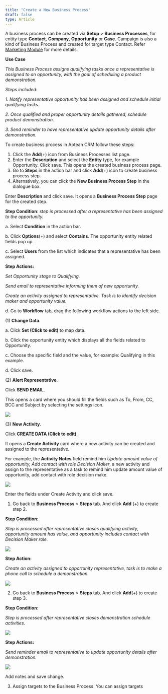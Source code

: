 ```yaml
---
title: "Create a New Business Process"
draft: false
type: Article
---
```



A business process can be created via **Setup** > **Business Processes**, for entity type **Contact**, **Company**, **Opportunity** or **Case**. Campaign is also a kind of Business Process and created for target type Contact. Refer [Marketing Module](../contents.md) for more details.  

**Use Case**

*This Business Process assigns qualifying tasks once a representative is assigned to an opportunity, with the goal of scheduling a product demonstration.*

*Steps included:*

*1.	Notify representative opportunity has been assigned and schedule initial qualifying tasks.*

*2.	Once qualified and proper opportunity details gathered, schedule product demonstration.* 

*3.	Send reminder to have representative update opportunity details after demonstration.*

To create business process in Aptean CRM follow these steps: 

1.	Click the **Add**(+) icon from Business Processes list page. 
2.	Enter the **Description** and select the **Entity** type, for example Opportunity. Click save. This opens the created business process page. 
3.	Go to **Steps** in the action bar and click **Add**(+) icon to create business process step.   
4.	Alternatively, you can click the **New Business Process Step** in the dialogue box.

Enter **Description** and click save. It opens a **Business Process Step** page for the created step.

 **Step Condition**: *step is processed after a representative has been assigned to the opportunity.*

a.	Select **Condition** in the action bar.

b.	Click **Options**(+) and select **Contains**. The opportunity entity related fields pop up.

c.	Select **Users** from the list which indicates that a representative has been assigned.

**Step Actions:**

*Set Opportunity stage to Qualifying.*

*Send email to representative informing them of new opportunity.*

*Create an activity assigned to representative. Task is to identify decision maker and opportunity value.*

d.	Go to **Workflow** tab, drag the following workflow actions to the left side.

(1)	**Change Data**. 

a. Click **Set (Click to edit)** to map data.

b. Click the opportunity entity which displays all the fields related to Opportunity.

c. Choose the specific field and the value, for example: Qualifying in this example. 

d. Click save.

(2)	**Alert Representative**. 

Click **SEND EMAIL**.

This opens a card where you should fill the fields such as To, From, CC, BCC and Subject by selecting the settings icon.

![](/Modules/assets/Images/007-bp.png)

(3)	**New Activity**.

 Click **CREATE DATA (Click to edit)**. 

It opens a **Create Activity** card where a new activity can be created and assigned to the representative. 

For example, the **Activity Notes** field remind him *Update amount value of opportunity, Add contact with role Decision Maker*, a new activity and assign to the representative as a task to remind him update amount value of opportunity, add contact with role decision make.

![](/Modules/assets/Images/008-bp.png)

Enter the fields under Create Activity and click save.  

1.	Go back to **Business Process** > **Steps** tab. And click **Add** (+) to create step 2. 

**Step Condition**:

*Step is processed after representative closes qualifying activity, opportunity amount has value, and opportunity includes contact with Decision Maker role.*

![](/Modules/assets/Images/009-bp.png)

**Step Action:**

*Create an activity assigned to opportunity representative, task is to make a phone call to schedule a demonstration.*

![](/Modules/assets/Images/010-bp.png)

2.	Go back to **Business Process** > **Steps** tab. And click **Add**(+) to create step 3. 

**Step Condition:**

*Step is processed after representative closes demonstration schedule activities.*

![](/Modules/assets/Images/011-bp.png)

**Step Actions:**

*Send reminder email to representative to update opportunity details after demonstration.* 

![](/Modules/assets/Images/012-bp.png)

Add notes and save change. 

3.	Assign targets to the Business Process. You can assign targets 






